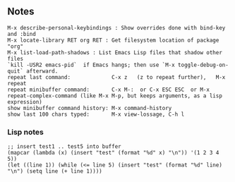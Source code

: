 ## Notes

    M-x describe-personal-keybindings : Show overrides done with bind-key and :bind
    M-x locate-library RET org RET : Get filesystem location of package "org"
    M-x list-load-path-shadows : List Emacs Lisp files that shadow other files
    `kill -USR2 emacs-pid`  if Emacs hangs; then use `M-x toggle-debug-on-quit` afterward.
    repeat last command:             C-x z   (z to repeat further),   M-x repeat
    repeat minibuffer command:       C-x M-:  or C-x ESC ESC  or M-x repeat-complex-command (like M-x M-p, but keeps arguments, as a lisp expression)
    show minibuffer command history: M-x command-history
    show last 100 chars typed:       M-x view-lossage, C-h l

### Lisp notes

    ;; insert test1 .. test5 into buffer
    (mapcar (lambda (x) (insert "test" (format "%d" x) "\n")) '(1 2 3 4 5))
    (let ((line 1)) (while (<= line 5) (insert "test" (format "%d" line) "\n") (setq line (+ line 1))))


